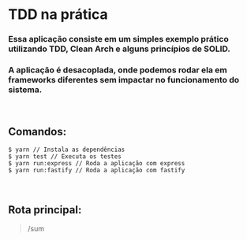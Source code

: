 # TDD na prática

### Essa aplicação consiste em um simples exemplo prático utilizando TDD, Clean Arch e alguns princípios de SOLID.

### A aplicação é desacoplada, onde podemos rodar ela em frameworks diferentes sem impactar no funcionamento do sistema.
<br/>

## Comandos:
```
$ yarn // Instala as dependências
$ yarn test // Executa os testes
$ yarn run:express // Roda a aplicação com express
$ yarn run:fastify // Roda a aplicação com fastify
```
<br/>

## Rota principal:
> /sum